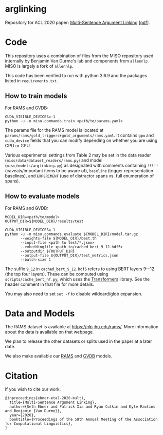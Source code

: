# arglinking

Repository for ACL 2020 paper: [Multi-Sentence Argument Linking](https://arxiv.org/abs/1911.03766) [[pdf]](https://arxiv.org/pdf/1911.03766.pdf).

# Code


This repository uses a combination of files from the MISO repository used internally by Benjamin Van Durme's lab and components from `allennlp`. MISO is largely a fork of `allennlp`.

This code has been verified to run with python 3.6.9 and the packages listed in `requirements.txt`.

## How to train models


For RAMS and GVDB:
```
CUDA_VISIBLE_DEVICES=-1
python -u -m miso.commands.train <path/to/params.yaml>
```

The params file for the RAMS model is located at `params/rams/gold_triggers+gold_arguments/rams.yaml`. It contains `gpu` and `cuda_device` fields that you can modify depending on whether you are using CPU or GPU.

Various experimental settings from Table 2 may be set in the data reader (`miso/data/dataset_readers/rams.py`) and model (`miso/models/arglinking.py`) as designated with comments containing `!!!!!` (caveats/important items to be aware of), `baseline` (trigger representation baselines), and `EXPERIMENT` (use of distractor spans vs. full enumeration of spans).

## How to evaluate models


For RAMS and GVDB:
```
MODEL_DIR=<path/to/model>
OUTPUT_DIR=${MODEL_DIR}/results/test

CUDA_VISIBLE_DEVICES=-1
python -u -m miso.commands.evaluate ${MODEL_DIR}/model.tar.gz
       --weights-file ${MODEL_DIR}/best.th
       --input-file <path to test/*.json>
       --embeddingfile <path to/cached_bert_9_12.hdf5>
       --outputdir ${OUTPUT_DIR}
       --output-file ${OUTPUT_DIR}/test_metrics.json
       --batch-size 1
```

The suffix `9_12` in `cached_bert_9_12.hdf5` refers to using BERT layers 9--12 (the top four layers). These can be computed using `scripts/cache_bert_hf.py`, which uses the [Transformers](https://github.com/huggingface/transformers) library. See the header comment in that file for more details.

You may also need to set `set -f` to disable wildcard/glob expansion.

# Data and Models

The RAMS dataset is available at https://nlp.jhu.edu/rams/. More information about the data is available on that webpage.

We plan to release the other datasets or splits used in the paper at a later date.

We also make available our [RAMS](https://nlp.jhu.edu/rams/models/rams_bert.tar.gz) and [GVDB](https://nlp.jhu.edu/rams/models/gvdb_bert.tar.gz) models.

# Citation

If you wish to cite our work:

```
@inproceedings{ebner-etal-2020-multi,
  title={Multi-Sentence Argument Linking},
  author={Seth Ebner and Patrick Xia and Ryan Culkin and Kyle Rawlins and Benjamin {Van Durme}},
  year={2020},
  booktitle={Proceedings of the 58th Annual Meeting of the Association for Computational Linguistics},
}
```
